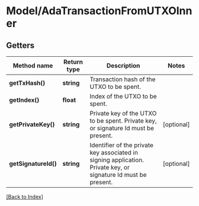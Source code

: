 # Model/AdaTransactionFromUTXOInner

## Getters

Method name | Return type | Description | Notes
------------ | ------------- | ------------- | -------------
**getTxHash()** | **string** | Transaction hash of the UTXO to be spent. |
**getIndex()** | **float** | Index of the UTXO to be spent. |
**getPrivateKey()** | **string** | Private key of the UTXO to be spent. Private key, or signature Id must be present. | [optional]
**getSignatureId()** | **string** | Identifier of the private key associated in signing application. Private key, or signature Id must be present. | [optional]

[[Back to Index]](../index.md)
